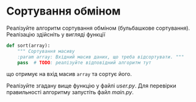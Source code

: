# Сортування обміном

Реалізуйте алгоритм сортування обміном (бульбашкове сортування).
Реалізацію здійсніть у вигляді функції

```python
def sort(array):
    """ Сортування масиву
    :param array: Вхідний масив даних, що треба відсортувати. """
    pass  # TODO: реалізуйте відповідний алгоритм тут

```

що отримує на вхід масив `array` та сортує його.

Реалізуйте згадану вище функцію у файлі  *user.py*.
Для перевірки правильності алгоритму запустіть файл *main.py*.